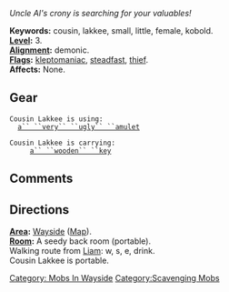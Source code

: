*Uncle Al's crony is searching for your valuables!*

**Keywords:** cousin, lakkee, small, little, female, kobold.  
**[Level](Level.md "wikilink"):** 3.  
**[Alignment](Alignment.md "wikilink"):** demonic.  
**[Flags](:Category:_Mob_Types.md "wikilink"):**
[kleptomaniac](:Category:Scavenging_Mobs.md "wikilink"),
[steadfast](Sentinel_Mobs.md "wikilink"),
[thief](Thieving_Mobs.md "wikilink").  
**Affects:** None.  

## Gear

`Cousin Lakkee is using:`  
<worn around neck>`  `[`a`` ``very`` ``ugly`` ``amulet`](Very_Ugly_Amulet.md "wikilink")

`Cousin Lakkee is carrying:`  
`     `[`a`` ``wooden`` ``key`](Wooden_Key_(Wayside).md "wikilink")

## Comments

## Directions

**[Area](:Category:_Areas.md "wikilink"):**
[Wayside](:Category:_Wayside.md "wikilink")
([Map](Wayside_Map.md "wikilink")).  
**[Room](:Category:_Rooms.md "wikilink"):** A seedy back room
(portable).  
Walking route from [Liam](Liam.md "wikilink"): w, s, e, drink.  
Cousin Lakkee is portable.  

[Category: Mobs In Wayside](Category:_Mobs_In_Wayside "wikilink")
[Category:Scavenging Mobs](Category:Scavenging_Mobs "wikilink")
